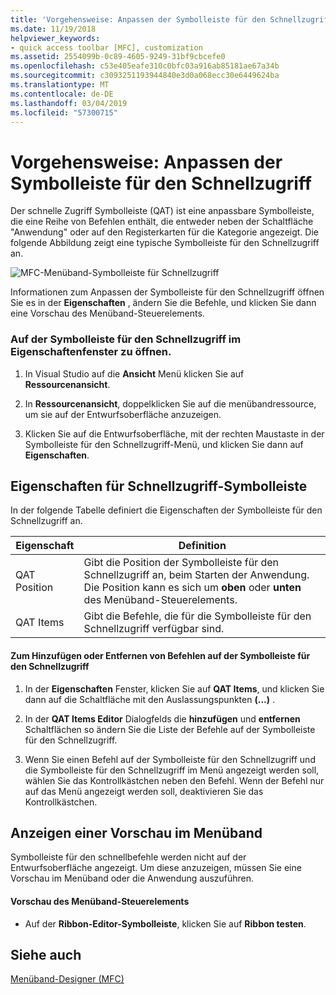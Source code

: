 ```yaml
---
title: 'Vorgehensweise: Anpassen der Symbolleiste für den Schnellzugriff'
ms.date: 11/19/2018
helpviewer_keywords:
- quick access toolbar [MFC], customization
ms.assetid: 2554099b-0c89-4605-9249-31bf9cbcefe0
ms.openlocfilehash: c53e405eafe310c0bfc03a916ab85181ae67a34b
ms.sourcegitcommit: c3093251193944840e3d0a068ecc30e6449624ba
ms.translationtype: MT
ms.contentlocale: de-DE
ms.lasthandoff: 03/04/2019
ms.locfileid: "57300715"
---
```

# <a name="how-to-customize-the-quick-access-toolbar"></a>Vorgehensweise: Anpassen der Symbolleiste für den Schnellzugriff

Der schnelle Zugriff Symbolleiste (QAT) ist eine anpassbare Symbolleiste, die eine Reihe von Befehlen enthält, die entweder neben der Schaltfläche "Anwendung" oder auf den Registerkarten für die Kategorie angezeigt. Die folgende Abbildung zeigt eine typische Symbolleiste für den Schnellzugriff an.

![MFC-Menüband-Symbolleiste für Schnellzugriff](../mfc/media/quick_access_toolbar.png "MFC-Menüband-Symbolleiste für Schnellzugriff")

Informationen zum Anpassen der Symbolleiste für den Schnellzugriff öffnen Sie es in der **Eigenschaften** , ändern Sie die Befehle, und klicken Sie dann eine Vorschau des Menüband-Steuerelements.

### <a name="to-open-the-quick-access-toolbar-in-the-properties-window"></a>Auf der Symbolleiste für den Schnellzugriff im Eigenschaftenfenster zu öffnen.

1. In Visual Studio auf die **Ansicht** Menü klicken Sie auf **Ressourcenansicht**.

1. In **Ressourcenansicht**, doppelklicken Sie auf die menübandressource, um sie auf der Entwurfsoberfläche anzuzeigen.

1. Klicken Sie auf die Entwurfsoberfläche, mit der rechten Maustaste in der Symbolleiste für den Schnellzugriff-Menü, und klicken Sie dann auf **Eigenschaften**.

## <a name="quick-access-toolbar-properties"></a>Eigenschaften für Schnellzugriff-Symbolleiste

In der folgende Tabelle definiert die Eigenschaften der Symbolleiste für den Schnellzugriff an.

|Eigenschaft|Definition|
|--------------|----------------|
|QAT Position|Gibt die Position der Symbolleiste für den Schnellzugriff an, beim Starten der Anwendung. Die Position kann es sich um **oben** oder **unten** des Menüband-Steuerelements.|
|QAT Items|Gibt die Befehle, die für die Symbolleiste für den Schnellzugriff verfügbar sind.|

#### <a name="to-add-or-remove-commands-on-the-quick-access-toolbar"></a>Zum Hinzufügen oder Entfernen von Befehlen auf der Symbolleiste für den Schnellzugriff

1. In der **Eigenschaften** Fenster, klicken Sie auf **QAT Items**, und klicken Sie dann auf die Schaltfläche mit den Auslassungspunkten **(...)** .

1. In der **QAT Items Editor** Dialogfelds die **hinzufügen** und **entfernen** Schaltflächen so ändern Sie die Liste der Befehle auf der Symbolleiste für den Schnellzugriff.

1. Wenn Sie einen Befehl auf der Symbolleiste für den Schnellzugriff und die Symbolleiste für den Schnellzugriff im Menü angezeigt werden soll, wählen Sie das Kontrollkästchen neben den Befehl. Wenn der Befehl nur auf das Menü angezeigt werden soll, deaktivieren Sie das Kontrollkästchen.

## <a name="previewing-the-ribbon"></a>Anzeigen einer Vorschau im Menüband

Symbolleiste für den schnellbefehle werden nicht auf der Entwurfsoberfläche angezeigt. Um diese anzuzeigen, müssen Sie eine Vorschau im Menüband oder die Anwendung auszuführen.

#### <a name="to-preview-the-ribbon-control"></a>Vorschau des Menüband-Steuerelements

- Auf der **Ribbon-Editor-Symbolleiste**, klicken Sie auf **Ribbon testen**.

## <a name="see-also"></a>Siehe auch

[Menüband-Designer (MFC)](../mfc/ribbon-designer-mfc.md)

